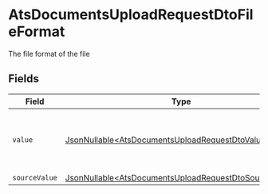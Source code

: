 # AtsDocumentsUploadRequestDtoFileFormat

The file format of the file


## Fields

| Field                                                                                                                        | Type                                                                                                                         | Required                                                                                                                     | Description                                                                                                                  | Example                                                                                                                      |
| ---------------------------------------------------------------------------------------------------------------------------- | ---------------------------------------------------------------------------------------------------------------------------- | ---------------------------------------------------------------------------------------------------------------------------- | ---------------------------------------------------------------------------------------------------------------------------- | ---------------------------------------------------------------------------------------------------------------------------- |
| `value`                                                                                                                      | [JsonNullable\<AtsDocumentsUploadRequestDtoValue>](../../models/components/AtsDocumentsUploadRequestDtoValue.md)             | :heavy_minus_sign:                                                                                                           | The file format of the file, expressed as a file extension                                                                   | pdf                                                                                                                          |
| `sourceValue`                                                                                                                | [JsonNullable\<AtsDocumentsUploadRequestDtoSourceValue>](../../models/components/AtsDocumentsUploadRequestDtoSourceValue.md) | :heavy_minus_sign:                                                                                                           | N/A                                                                                                                          | application/pdf                                                                                                              |